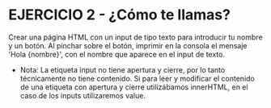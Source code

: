 # EJERCICIO 2 - ¿Cómo te llamas?

Crear una página HTML con un input de tipo texto para introducir tu nombre y un botón. Al pinchar sobre el botón, imprimir en la consola el mensaje 'Hola {nombre}', con el nombre que aparece en el input de texto.

-   Nota: La etiqueta input no tiene apertura y cierre, por lo tanto técnicamente no tiene contenido. Si para leer y modificar el contenido de una etiqueta con apertura y cierre utilizábamos innerHTML, en el caso de los inputs utilizaremos value.

